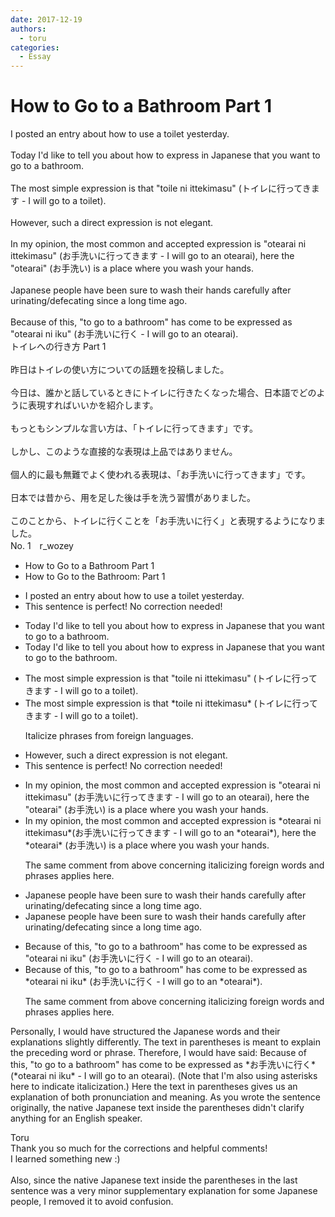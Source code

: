 ```yaml
---
date: 2017-12-19
authors:
  - toru
categories:
  - Essay
---
```


<h1 id="subject_show">How to Go to a Bathroom Part 1</h1>
<div class="date" hidden>Dec 19, 2017 16:37</div>
<div id="post"><div id="body_show_ori">
I posted an entry about how to use a toilet yesterday.<br/><br/>Today I'd like to tell you about how to express in Japanese that you want to go to a bathroom.<br/><br/>The most simple expression is that "toile ni ittekimasu" (トイレに行ってきます - I will go to a toilet).<br/><br/>However, such a direct expression is not elegant.<br/><br/>In my opinion, the most common and accepted expression is "otearai ni ittekimasu" (お手洗いに行ってきます - I will go to an otearai), here the "otearai" (お手洗い) is a place where you wash your hands.<br/><br/>Japanese people have been sure to wash their hands carefully after urinating/defecating since a long time ago.<br/><br/>Because of this, "to go to a bathroom" has come to be expressed as "otearai ni iku" (お手洗いに行く - I will go to an otearai).
</div></div>

<!-- more -->

<div id="post_ja"><div id="body_show_mo">
トイレへの行き方 Part 1<br/><br/>昨日はトイレの使い方についての話題を投稿しました。<br/><br/>今日は、誰かと話しているときにトイレに行きたくなった場合、日本語でどのように表現すればいいかを紹介します。<br/><br/>もっともシンプルな言い方は、「トイレに行ってきます」です。<br/><br/>しかし、このような直接的な表現は上品ではありません。<br/><br/>個人的に最も無難でよく使われる表現は、「お手洗いに行ってきます」です。<br/><br/>日本では昔から、用を足した後は手を洗う習慣がありました。<br/><br/>このことから、トイレに行くことを「お手洗いに行く」と表現するようになりました。
</div></div>
<div id="block"><div class="first_name"> No. 1　<span class="just_name">r_wozey</span></div><div id="block2">
<ul class="correction_field">
<li class="incorrect">How to Go to a Bathroom Part 1</li>
<li class="corrected correct">
How to Go to <span class="f_red">the</span> Bathroom<span class="f_red">:</span> Part 1
</li>
</ul>
<ul class="correction_field">
<li class="incorrect">I posted an entry about how to use a toilet yesterday.</li>
<li class="corrected perfect">This sentence is perfect! No correction needed!</li>
</ul>
<ul class="correction_field">
<li class="incorrect">Today I'd like to tell you about how to express in Japanese that you want to go to a bathroom.</li>
<li class="corrected correct">
Today I'd like to tell you about how to express in Japanese that you want to go to <span class="f_red">the</span> bathroom.
</li>
</ul>
<ul class="correction_field">
<li class="incorrect">The most simple expression is that "toile ni ittekimasu" (トイレに行ってきます - I will go to a toilet).</li>
<li class="corrected correct">
The most simple expression is <span class="sline">that</span> *toile ni ittekimasu* (トイレに行ってきます - I will go to a toilet).
<p class="correction_comment">Italicize phrases from foreign languages.</p>
</li>
</ul>
<ul class="correction_field">
<li class="incorrect">However, such a direct expression is not elegant.</li>
<li class="corrected perfect">This sentence is perfect! No correction needed!</li>
</ul>
<ul class="correction_field">
<li class="incorrect">In my opinion, the most common and accepted expression is "otearai ni ittekimasu" (お手洗いに行ってきます - I will go to an otearai), here the "otearai" (お手洗い) is a place where you wash your hands.</li>
<li class="corrected correct">
In my opinion, the most common and accepted expression is *otearai ni ittekimasu*(お手洗いに行ってきます - I will go to an *otearai*), here the *otearai* (お手洗い) is a place where you wash your hands.
<p class="correction_comment">The same comment from above concerning italicizing foreign words and phrases applies here.</p>
</li>
</ul>
<ul class="correction_field">
<li class="incorrect">Japanese people have been sure to wash their hands carefully after urinating/defecating since a long time ago.</li>
<li class="corrected correct">
Japanese people have been sure to wash their hands carefully after urinating/defecating since <span class="sline">a</span> long <span class="sline">time</span> ago.
</li>
</ul>
<ul class="correction_field">
<li class="incorrect">Because of this, "to go to a bathroom" has come to be expressed as "otearai ni iku" (お手洗いに行く - I will go to an otearai).</li>
<li class="corrected correct">
Because of this, "to go to a bathroom" has come to be expressed as *otearai ni iku* (お手洗いに行く - I will go to an *otearai*).
<p class="correction_comment">The same comment from above concerning italicizing foreign words and phrases applies here.</p>
</li>
</ul>
<p class="comment_small">
 Personally, I would have structured the Japanese words and their explanations slightly differently. The text in parentheses is meant to explain the preceding word or phrase. Therefore, I would have said: Because of this, "to go to a bathroom" has come to be expressed as *お手洗いに行く* (*otearai ni iku* - I will go to an otearai). (Note that I'm also using asterisks here to indicate italicization.) Here the text in parentheses gives us an explanation of both pronunciation and meaning. As you wrote the sentence originally, the native Japanese text inside the parentheses didn't clarify anything for an English speaker.
</p>

</div><div class="name"><span class="just_name">Toru</span><br>
Thank you so much for the corrections and helpful comments!<br/>I learned something new :)<br/><br/>Also, since the native Japanese text inside the parentheses in the last sentence was a very minor supplementary explanation for some Japanese people, I removed it to avoid confusion.
</div>
</div>

